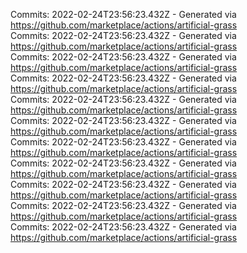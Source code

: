 Commits: 2022-02-24T23:56:23.432Z - Generated via https://github.com/marketplace/actions/artificial-grass
<br>
Commits: 2022-02-24T23:56:23.432Z - Generated via https://github.com/marketplace/actions/artificial-grass
<br>
Commits: 2022-02-24T23:56:23.432Z - Generated via https://github.com/marketplace/actions/artificial-grass
<br>
Commits: 2022-02-24T23:56:23.432Z - Generated via https://github.com/marketplace/actions/artificial-grass
<br>
Commits: 2022-02-24T23:56:23.432Z - Generated via https://github.com/marketplace/actions/artificial-grass
<br>
Commits: 2022-02-24T23:56:23.432Z - Generated via https://github.com/marketplace/actions/artificial-grass
<br>
Commits: 2022-02-24T23:56:23.432Z - Generated via https://github.com/marketplace/actions/artificial-grass
<br>
Commits: 2022-02-24T23:56:23.432Z - Generated via https://github.com/marketplace/actions/artificial-grass
<br>
Commits: 2022-02-24T23:56:23.432Z - Generated via https://github.com/marketplace/actions/artificial-grass
<br>
Commits: 2022-02-24T23:56:23.432Z - Generated via https://github.com/marketplace/actions/artificial-grass
<br>
Commits: 2022-02-24T23:56:23.432Z - Generated via https://github.com/marketplace/actions/artificial-grass
<br>
